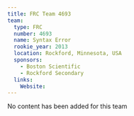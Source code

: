 ```yaml
---
title: FRC Team 4693
team:
  type: FRC
  number: 4693
  name: Syntax Error
  rookie_year: 2013
  location: Rockford, Minnesota, USA
  sponsors:
    - Boston Scientific
    - Rockford Secondary
  links:
    Website: 
---
```

No content has been added for this team